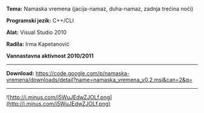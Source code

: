 **Tema:** Namaska vremena (jacija-namaz, duha-namaz, zadnja trećina noći)

**Programski jezik:** C++/CLI

**Alat:** Visual Studio 2010

**Radila:** Irma Kapetanović

**Vannastavna aktivnost 2010/2011**


---


**Download:** https://code.google.com/p/namaska-vremena/downloads/detail?name=namaska_vremena_v0.2.msi&can=2&q=


---


![http://i.minus.com/i5WuJEdwZJOLf.png](http://i.minus.com/i5WuJEdwZJOLf.png)